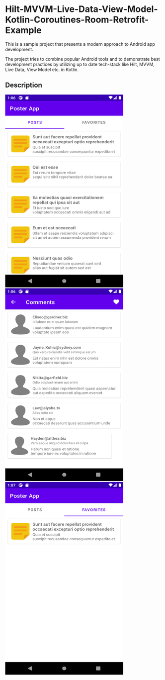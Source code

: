 # Hilt-MVVM-Live-Data-View-Model-Kotlin-Coroutines-Room-Retrofit-Example

This is a sample project that presents a modern approach to Android app development.

The project tries to combine popular Android tools and to demonstrate best development practices by utilizing up to date tech-stack like Hilt, MVVM, Live Data, View Model etc. in Kotlin.


## Description

<img src="poster1.png" width="380" height="620">

<img src="poster2.png" width="380" height="620">

<img src="poster3.png" width="380" height="620">
